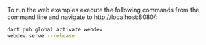 To run the web examples execute the following commands from the command line and navigate to http://localhost:8080/:

```bash
dart pub global activate webdev
webdev serve --release
```